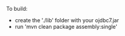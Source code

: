 To build:
 - create the './lib' folder with your ojdbc7.jar
 - run 'mvn clean package assembly:single'

